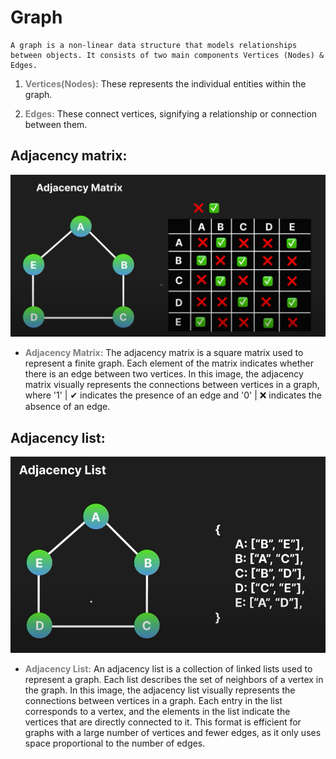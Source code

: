 # Graph
```
A graph is a non-linear data structure that models relationships between objects. It consists of two main components Vertices (Nodes) & Edges.
```
1. <span style="color:gray; font-weight:bold">Vertices(Nodes):</span> 
These represents the individual entities within the graph.

2. <span style="color:gray; font-weight:bold">Edges:</span>
These connect vertices, signifying a relationship or connection between them.

## Adjacency matrix:
![Adjacency matrix](./img/adjacency-matrix.png)

- <span style="color:gray; font-weight:bold">Adjacency Matrix:</span> The adjacency matrix is a square matrix used to represent a finite graph. Each element of the matrix indicates whether there is an edge between two vertices. In this image, the adjacency matrix visually represents the connections between vertices in a graph, where '1' | ✔ indicates the presence of an edge and '0' | ❌ indicates the absence of an edge.

## Adjacency list:
![Adjacency list](./img/adjacency-list.png)

- <span style="color:gray; font-weight:bold;">Adjacency List:</span> An adjacency list is a collection of linked lists used to represent a graph. Each list describes the set of neighbors of a vertex in the graph. In this image, the adjacency list visually represents the connections between vertices in a graph. Each entry in the list corresponds to a vertex, and the elements in the list indicate the vertices that are directly connected to it. This format is efficient for graphs with a large number of vertices and fewer edges, as it only uses space proportional to the number of edges.